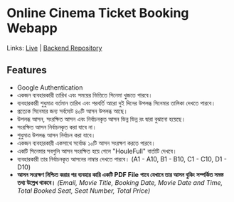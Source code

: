 # Online Cinema Ticket Booking Webapp

Links: [Live](https://ar-cinema-hall.web.app/) | [Backend Repository](https://github.com/ArzuAshik/cinema-hall-server/)

## Features

- Google Authentication
- একজন ব্যবহারকারী তারিখ এবং সময়ের ভিত্তিতে সিনেমা খুজতে পারবে।
- ব্যবহারকারী শুধুমাত্র বর্তমান তারিখ এবং পরবর্তি আরো দুই দিনের উপলব্ধ সিনেমার তালিকা দেখতে পারবে।
- প্রত্যেক সিনেমার জন্য সর্বমোট ৪০টি আসন উপলব্ধ আছে।
- উপলব্ধ আসন, সংরক্ষিত আসন এবং নির্বাচনকৃত আসন ভিন্ন ভিন্ন রং দ্বারা বুঝানো হয়েছে।
- সংরক্ষিত আসন নির্বাচনকৃত করা যাবে না।
- শুধুমাত্র উপলব্ধ আসন নির্বাচন করা যাবে।
- একজন ব্যবহারকারী একসাথে সর্বোচ্চ ১০টি আসন সংরক্ষণ করতে পারবে।
- একটি সিনেমার সবগুলি আসন সংরক্ষিত হয়ে গেলে "HouleFull" বার্তাটি দেখবে।
- ব্যবহারকারী তার নির্বাচনকৃত আসনের নাম্বার দেখতে পারবে। (A1 - A10, B1 - B10, C1 - C10, D1 - D10)
- **আসন সংরক্ষণ নিশ্চিত করার পর ব্যবহার কারি একটি PDF File পাবে যেখানে তার আসন বুকিং সম্পর্কিত সমস্ত তথ্য উল্লেখ থাকবে।** *(Email, Movie Title, Booking Date, Movie Date and Time, Total Booked Seat, Seat Number, Total Price)*
